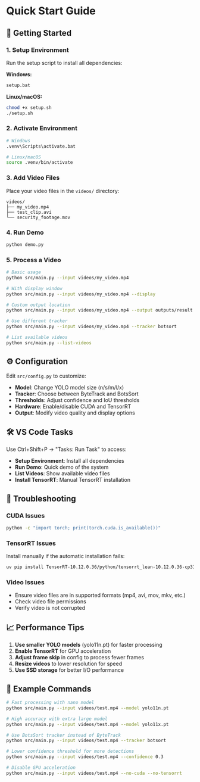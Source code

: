 # Quick Start Guide

## 🚀 Getting Started

### 1. Setup Environment
Run the setup script to install all dependencies:

**Windows:**
```bash
setup.bat
```

**Linux/macOS:**
```bash
chmod +x setup.sh
./setup.sh
```

### 2. Activate Environment
```bash
# Windows
.venv\Scripts\activate.bat

# Linux/macOS
source .venv/bin/activate
```

### 3. Add Video Files
Place your video files in the `videos/` directory:
```
videos/
├── my_video.mp4
├── test_clip.avi
└── security_footage.mov
```

### 4. Run Demo
```bash
python demo.py
```

### 5. Process a Video
```bash
# Basic usage
python src/main.py --input videos/my_video.mp4

# With display window
python src/main.py --input videos/my_video.mp4 --display

# Custom output location
python src/main.py --input videos/my_video.mp4 --output outputs/result.mp4

# Use different tracker
python src/main.py --input videos/my_video.mp4 --tracker botsort

# List available videos
python src/main.py --list-videos
```

## ⚙️ Configuration

Edit `src/config.py` to customize:

- **Model**: Change YOLO model size (n/s/m/l/x)
- **Tracker**: Choose between ByteTrack and BotsSort
- **Thresholds**: Adjust confidence and IoU thresholds
- **Hardware**: Enable/disable CUDA and TensorRT
- **Output**: Modify video quality and display options

## 🛠️ VS Code Tasks

Use Ctrl+Shift+P → "Tasks: Run Task" to access:

- **Setup Environment**: Install all dependencies
- **Run Demo**: Quick demo of the system
- **List Videos**: Show available video files
- **Install TensorRT**: Manual TensorRT installation

## 🔧 Troubleshooting

### CUDA Issues
```bash
python -c "import torch; print(torch.cuda.is_available())"
```

### TensorRT Issues
Install manually if the automatic installation fails:
```bash
uv pip install TensorRT-10.12.0.36/python/tensorrt_lean-10.12.0.36-cp312-none-win_amd64.whl
```

### Video Issues
- Ensure video files are in supported formats (mp4, avi, mov, mkv, etc.)
- Check video file permissions
- Verify video is not corrupted

## 📈 Performance Tips

1. **Use smaller YOLO models** (yolo11n.pt) for faster processing
2. **Enable TensorRT** for GPU acceleration
3. **Adjust frame skip** in config to process fewer frames
4. **Resize videos** to lower resolution for speed
5. **Use SSD storage** for better I/O performance

## 🎯 Example Commands

```bash
# Fast processing with nano model
python src/main.py --input videos/test.mp4 --model yolo11n.pt

# High accuracy with extra large model
python src/main.py --input videos/test.mp4 --model yolo11x.pt

# Use BotsSort tracker instead of ByteTrack
python src/main.py --input videos/test.mp4 --tracker botsort

# Lower confidence threshold for more detections
python src/main.py --input videos/test.mp4 --confidence 0.3

# Disable GPU acceleration
python src/main.py --input videos/test.mp4 --no-cuda --no-tensorrt
```
